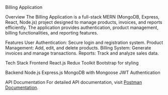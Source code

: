Billing Application

Overview
The Billing Application is a full-stack MERN (MongoDB, Express, React, Node.js) project designed to manage products, invoices, and reports efficiently. 
The application provides authentication, product management, billing functionalities, and reporting features.

Features
User Authentication: Secure login and registration system.
Product Management: Add, edit, and delete products.
Billing System: Generate invoices and manage transactions.
Reports: Track and analyze sales data.

Tech Stack
Frontend
React.js
Redux Toolkit
Bootstrap for styling

Backend
Node.js
Express.js
MongoDB with Mongoose
JWT Authentication

API Documentation
For detailed API documentation, visit [Postman Documentation](https://documenter.getpostman.com/view/35034228/2sAYdZtYvZ).

